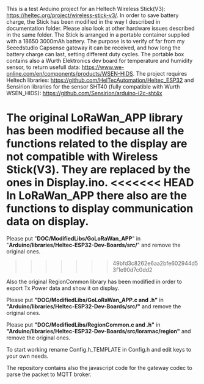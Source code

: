 This is a test Arduino project for an Heltech Wireless Stick(V3): https://heltec.org/project/wireless-stick-v3/.
In order to save battery charge, the Stick has been modified in the way I described in documentation folder. Please also look at other hardware issues described in the same folder.
The Stick is arranged in a portable container supplied with a 18650 3000mAh battery.
The purpose is to verify of far from my Seeedstudio Capsense gateway it can be received, and how long the battery charge can last, setting different duty cycles.
The portable box contains also a Wurth Elektronics dev board for temperature and humidity sensor, to return usefull data: https://www.we-online.com/en/components/products/WSEN-HIDS.
The project requires Heltech libraries: https://github.com/HelTecAutomation/Heltec_ESP32 and Sensirion libraries for the sensor SHT40 (fully compatible with Wurth WSEN_HIDS): https://github.com/Sensirion/arduino-i2c-sht4x

The original LoRaWan_APP library has been modified because all the functions related to the display are not compatible with Wireless Stick(V3). They are replaced by the ones in Display.ino. 
<<<<<<< HEAD
In LoRaWan_APP there also are the functions to display communication data on display.
=======
Please put "**DOC/ModifiedLibs/GoLoRaWan_APP**" in "**Arduino/libraries/Heltec-ESP32-Dev-Boards/src/**" and remove the original ones.
>>>>>>> 49bfd3c8262e6aa2bfe602944d53f1e90d7c0dd2

Also the original RegionCommon library has been modified in order to export Tx Power data and show it on display.

Please put **"DOC/ModifiedLibs/GoLoRaWan_APP.c and .h"** in **"Arduino/libraries/Heltec-ESP32-Dev-Boards/src/"** and remove the original ones.

Please put **"DOC/ModifiedLibs/RegionCommon.c and .h"** in **"Arduino/libraries/Heltec-ESP32-Dev-Boards/src/loramac/region"** and remove the original ones.
 
To start working rename Config.h_TEMPLATE in Config.h and edit keys to your own needs.

The repository contains also the javascript code for the gateway codec to parse the packet to MQTT broker.
